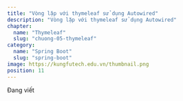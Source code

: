 ```yaml
---
title: "Vòng lặp với thymeleaf sử dụng Autowired"
description: "Vòng lặp với thymeleaf sử dụng Autowired"
chapter:
  name: "Thymeleaf"
  slug: "chuong-05-thymeleaf"
category:
  name: "Spring Boot"
  slug: "spring-boot"
image: https://kungfutech.edu.vn/thumbnail.png
position: 11
---
```


Đang viết
